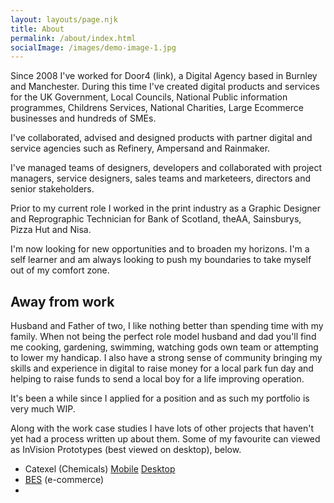 ```yaml
---
layout: layouts/page.njk
title: About
permalink: /about/index.html
socialImage: /images/demo-image-1.jpg
---
```

Since 2008 I've worked for Door4 (link), a Digital Agency based in Burnley and Manchester. During this time I've created digital products and services for the UK Government, Local Councils, National Public information programmes, Childrens Services, National Charities, Large Ecommerce businesses and hundreds of SMEs. 

I've collaborated, advised and designed products with partner digital and service agencies such as Refinery, Ampersand and Rainmaker. 

I've managed teams of designers, developers and collaborated with project managers, service designers, sales teams and marketeers, directors and senior stakeholders.

Prior to my current role I worked in the print industry as a Graphic Designer and Reprographic Technician for Bank of Scotland, theAA, Sainsburys, Pizza Hut and Nisa. 

I'm now looking for new opportunities and to broaden my horizons. I'm a self learner and am always looking to push my boundaries to take myself out of my comfort zone.

## Away from work

Husband and Father of two, I like nothing better than spending time with my family. When not being the perfect role model husband and dad you'll find me cooking, gardening, swimming, watching gods own team or attempting to lower my handicap. I also have a strong sense of community bringing my skills and experience in digital to raise money for a local park fun day and helping to raise funds to send a local boy for a life improving operation.

It's been a while since I applied for a position and as such my portfolio is very much WIP.

Along with the work case studies I have lots of other projects that haven't yet had a process written up about them. Some of my favourite can viewed as InVision Prototypes (best viewed on desktop), below.

* Catexel (Chemicals) [Mobile](https://invis.io/TV6LKZ99F) [Desktop](https://invis.io/6BTR1GOFKCZ)
* [BES](https://invis.io/K6TR1EMC8JR) (e-commerce)
*
